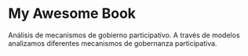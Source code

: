 My Awesome Book
=======

Análisis de mecanismos de gobierno participativo. A través de modelos analizamos diferentes mecanismos de gobernanza participativa.